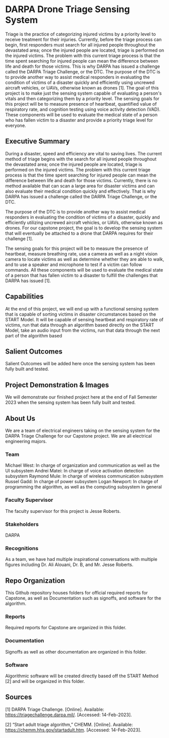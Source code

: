 # DARPA Drone Triage Sensing System

Triage is the practice of categorizing injured victims by a priority level to receive treatment for their injuries. Currently, before the triage process can begin, first responders must search for all injured people throughout the devastated area; once the injured people are located, triage is performed on the injured victims. The problem with this current triage process is that the time spent searching for injured people can mean the difference between life and death for those victims. This is why DARPA has issued a challenge called the DARPA Triage Challenge, or the DTC. The purpose of the DTC is to provide another way to assist medical responders in evaluating the condition of victims of a disaster quickly and efficiently using uncrewed aircraft vehicles, or UAVs, otherwise known as drones [1]. The goal of this project is to make just the sensing system capable of evaluating a person's vitals and then categorizing them by a priority level. The sensing goals for this project will be to measure presence of heartbeat, quantified value of respiratory rate, and cognition testing using voice activity detection (VAD). These components will be used to evaluate the medical state of a person who has fallen victim to a disaster and provide a priority triage level for everyone.


## Executive Summary

During a disaster, speed and efficiency are vital to saving lives. The current method of triage begins with the search for all injured people throughout the devastated area; once the injured people are located, triage is performed on the injured victims. The problem with this current triage process is that the time spent searching for injured people can mean the difference between life and death for those victims. Currently, there is no method available that can scan a large area for disaster victims and can also evaluate their medical condition quickly and effectively. That is why DARPA has issued a challenge called the DARPA Triage Challenge, or the DTC. 

The purpose of the DTC is to provide another way to assist medical responders in evaluating the condition of victims of a disaster, quickly and efficiently utilizing uncrewed aircraft vehicles, or UAVs, otherwise known as drones. For our capstone project, the goal is to develop the sensing system that will eventually be attached to a drone that DARPA requires for their challenge [1]. 

The sensing goals for this project will be to measure the presence of heartbeat, measure breathing rate, use a camera as well as a night vision camera to locate victims as well as determine whether they are able to walk, and to use a speaker and microphone to test if a victim can follow commands. All these components will be used to evaluate the medical state of a person that has fallen victim to a disaster to fulfill the challenges that DARPA has issued [1].



## Capabilities

At the end of this project, we will end up with a functional sensing system that is capable of sorting victims in disaster circumstances based on the START Model. It will be capable of sensing heartbeat and respiratory rate of victims, run that data through an algorithm based directly on the START Model, take an audio input from the victims, run that data through the next part of the algorithm based


## Salient Outcomes

Salient Outcomes will be added here once the sensing system has been fully built and tested. 


## Project Demonstration & Images

We will demonstrate our finished project here at the end of Fall Semester 2023 when the sensing system has been fully built and tested.

## About Us

We are a team of electrical engineers taking on the sensing system for the DARPA Triage Challenge for our Capstone project. We are all electrical engineering majors.

### Team

Michael West: In charge of organization and communication as well as the UI subsystem
Andrei Matei: In charge of voice activation detection subsystem
Raymond Mule: In charge of wireless communication subsystem
Russel Gadd: In charge of power subsystem
Logan Newport: In charge of programming the algorithm, as well as the computing subsystem in general

### Faculty Supervisor

The faculty supervisor for this project is Jesse Roberts.

### Stakeholders

DARPA

### Recognitions
As a team, we have had multiple inspirational conversations with multiple figures including Dr. Ali Alouani, Dr. B, and Mr. Jesse Roberts.

## Repo Organization

This Github repository houses folders for official required reports for Capstone, as well as Documentation such as signoffs, and software for the algorithm.


### Reports
Required reports for Capstone are organized in this folder.

### Documentation

Signoffs as well as other documentation are organized in this folder.

### Software

Algorithmic software will be created directly based off the START Method [2] and will be organized in this folder.

## Sources

[1] DARPA Triage Challenge. [Online]. Available: https://triagechallenge.darpa.mil/. [Accessed: 14-Feb-2023].

[2] “Start adult triage algorithm,” CHEMM. [Online]. Available: https://chemm.hhs.gov/startadult.htm. [Accessed: 14-Feb-2023].

